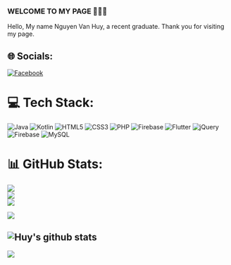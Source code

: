 ### WELCOME TO MY PAGE 👋👋👋
Hello, My name Nguyen Van Huy, a recent graduate. Thank you for visiting my page.<br>

## 🌐 Socials:
[![Facebook](https://img.shields.io/badge/Facebook-%231877F2.svg?logo=Facebook&logoColor=white)](https://facebook.com/https://www.facebook.com/profile.php?id=100024547154699) 

# 💻 Tech Stack:
![Java](https://img.shields.io/badge/java-%23ED8B00.svg?style=for-the-badge&logo=openjdk&logoColor=white) ![Kotlin](https://img.shields.io/badge/kotlin-%237F52FF.svg?style=for-the-badge&logo=kotlin&logoColor=white) ![HTML5](https://img.shields.io/badge/html5-%23E34F26.svg?style=for-the-badge&logo=html5&logoColor=white) ![CSS3](https://img.shields.io/badge/css3-%231572B6.svg?style=for-the-badge&logo=css3&logoColor=white) ![PHP](https://img.shields.io/badge/php-%23777BB4.svg?style=for-the-badge&logo=php&logoColor=white) ![Firebase](https://img.shields.io/badge/firebase-%23039BE5.svg?style=for-the-badge&logo=firebase) ![Flutter](https://img.shields.io/badge/Flutter-%2302569B.svg?style=for-the-badge&logo=Flutter&logoColor=white) ![jQuery](https://img.shields.io/badge/jquery-%230769AD.svg?style=for-the-badge&logo=jquery&logoColor=white) ![Firebase](https://img.shields.io/badge/firebase-a08021?style=for-the-badge&logo=firebase&logoColor=ffcd34) ![MySQL](https://img.shields.io/badge/mysql-4479A1.svg?style=for-the-badge&logo=mysql&logoColor=white)

# 📊 GitHub Stats:
![](https://github-readme-stats.vercel.app/api?username=Huynguyen2002TB&theme=dark&hide_border=false&include_all_commits=false&count_private=false)<br/>
![](https://github-readme-streak-stats.herokuapp.com/?user=Huynguyen2002TB&theme=dark&hide_border=false)<br/>
![](https://github-readme-stats.vercel.app/api/top-langs/?username=Huynguyen2002TB&theme=dark&hide_border=false&include_all_commits=false&count_private=false&layout=compact)



<a href="https://github.com/Huynguyen2002TB/AndroidAppFoodOrder/">
  <!-- Change the `github-readme-stats.anuraghazra1.vercel.app` to `github-readme-stats.vercel.app`  -->
  <img align="center" src="https://github-readme-stats.anuraghazra1.vercel.app/api/pin/?username=Huynguyen2002TB&repo=HuyFood&theme=radical" />
</a>    

![Huy's github stats](https://github-readme-stats-git-masterrstaa-rickstaa.vercel.app/api?username=Huynguyen2002TB&show_icons=true&theme=tokyonight&hide=contribs,prs,issues)
---
[![](https://visitcount.itsvg.in/api?id=Huynguyen2002TB&icon=0&color=0)](https://visitcount.itsvg.in)

<!-- Proudly created with GPRM ( https://gprm.itsvg.in ) -->
